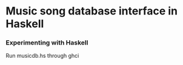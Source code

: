 # Music song database interface in Haskell
### Experimenting with Haskell

Run musicdb.hs through ghci
